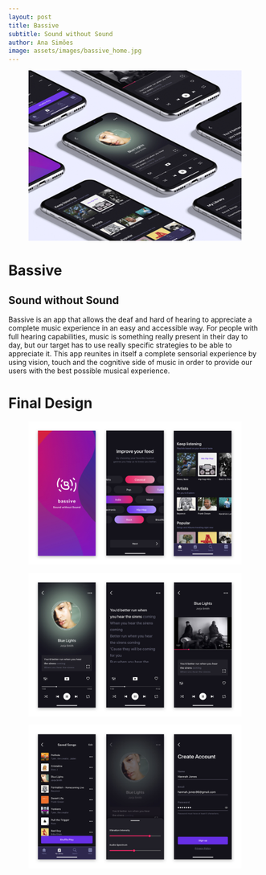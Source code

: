 ```yaml
---
layout: post
title: Bassive
subtitle: Sound without Sound
author: Ana Simões
image: assets/images/bassive_home.jpg
---
```


<figure><img class="top_image" src="/assets/images/bassive.jpg" alt="several screens"></figure>

# Bassive

## Sound without Sound

Bassive is an app that allows the deaf and hard of hearing to appreciate a complete music experience in an easy and accessible way. For people with full hearing capabilities, music is something really present in their day to day, but our target has to use really specific strategies to be able to appreciate it. This app reunites in itself a complete sensorial experience by using vision, touch and the cognitive side of music in order to provide our users with the best possible musical experience.


# Final Design

<figure><img src="/assets/images/bassive_screens_1.jpg" alt="several screens"></figure>

<figure><img src="/assets/images/bassive_screens_2.jpg" alt="several screens"></figure>

<figure><img src="/assets/images/bassive_screens_3.jpg" alt="several screens"></figure>